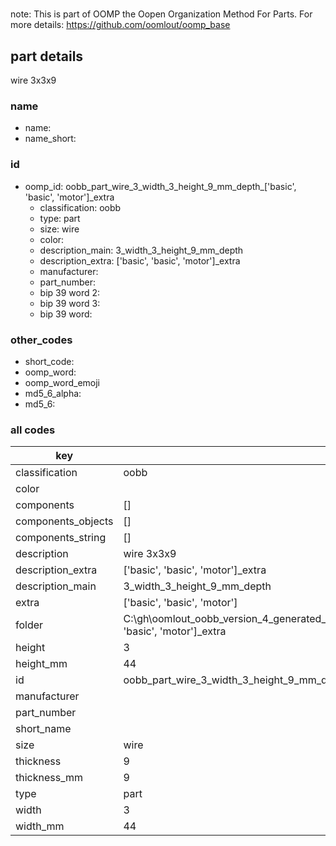 #   

note: This is part of OOMP the Oopen Organization Method For Parts. For more details: https://github.com/oomlout/oomp_base

##  part details



wire 3x3x9

### name
* name: 
* name_short: 
### id
* oomp_id: oobb_part_wire_3_width_3_height_9_mm_depth_['basic', 'basic', 'motor']_extra
  * classification: oobb
  * type: part
  * size: wire
  * color: 
  * description_main: 3_width_3_height_9_mm_depth
  * description_extra: ['basic', 'basic', 'motor']_extra
  * manufacturer: 
  * part_number: 
  * bip 39 word 2: 
  * bip 39 word 3: 
  * bip 39 word: 

### other_codes
* short_code: 
* oomp_word: 
* oomp_word_emoji 
* md5_6_alpha: 
* md5_6: 









### all codes 
| key | value |  
| --- | --- |  
| classification | oobb |  
| color |  |  
| components | [] |  
| components_objects | [] |  
| components_string | [] |  
| description | wire 3x3x9 |  
| description_extra | ['basic', 'basic', 'motor']_extra |  
| description_main | 3_width_3_height_9_mm_depth |  
| extra | ['basic', 'basic', 'motor'] |  
| folder | C:\gh\oomlout_oobb_version_4_generated_parts\things\oobb_part_wire_3_width_3_height_9_mm_depth_['basic', 'basic', 'motor']_extra |  
| height | 3 |  
| height_mm | 44 |  
| id | oobb_part_wire_3_width_3_height_9_mm_depth_['basic', 'basic', 'motor']_extra |  
| manufacturer |  |  
| part_number |  |  
| short_name |  |  
| size | wire |  
| thickness | 9 |  
| thickness_mm | 9 |  
| type | part |  
| width | 3 |  
| width_mm | 44 |  
